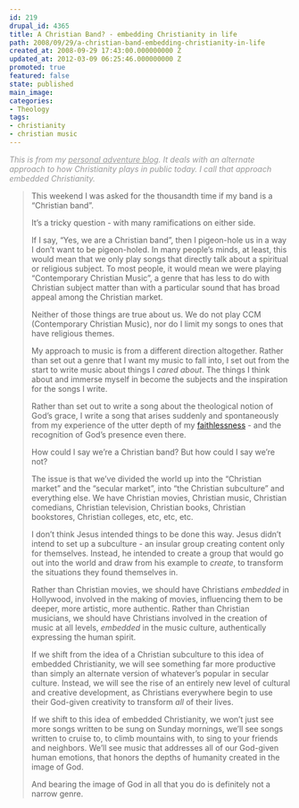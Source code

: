 ```yaml
---
id: 219
drupal_id: 4365
title: A Christian Band? - embedding Christianity in life
path: 2008/09/29/a-christian-band-embedding-christianity-in-life
created_at: 2008-09-29 17:43:00.000000000 Z
updated_at: 2012-03-09 06:25:46.000000000 Z
promoted: true
featured: false
state: published
main_image: 
categories:
- Theology
tags:
- christianity
- christian music
---
```

<div class="entry-content"> <p><span style="font-style: italic; color: rgb(153, 153, 153);">This is from my </span><a style="font-style: italic; color: rgb(153, 153, 153);" href="http://micahredding.com/blog/">personal adventure blog</a><span style="font-style: italic; color: rgb(153, 153, 153);">. It deals with an alternate approach to how Christianity plays in public today. I call that approach embedded Christianity.</span><br /></p><p></p><blockquote><p>This weekend I was asked for the thousandth time if my band is a “Christian band”.</p> <p>It’s a tricky question - with many ramifications on either side.</p> <p>If I say, “Yes, we are a Christian band”, then I pigeon-hole us in a way I don’t want to be pigeon-holed. In many people’s minds, at least, this would mean that we only play songs that directly talk about a spiritual or religious subject. To most people, it would mean we were playing “Contemporary Christian Music”, a genre that has less to do with Christian subject matter than with a particular sound that has broad appeal among the Christian market.</p> <p>Neither of those things are true about us. We do not play CCM (Contemporary Christian Music), nor do I limit my songs to ones that have religious themes.</p> <p>My approach to music is from a different direction altogether. Rather than set out a genre that I want my music to fall into, I set out from the start to write music about things I <em>cared about</em>. The things I think about and immerse myself in become the subjects and the inspiration for the songs I write.</p> <p>Rather than set out to write a song about the theological notion of God’s grace, I write a song that arises suddenly and spontaneously from my experience of the utter depth of my <a title="Unfaithful" href="http://www.reddingbrothers.com/music">faithlessness</a> - and the recognition of God’s presence even there.</p> <p>How could I say we’re a Christian band? But how could I say we’re not?</p> <p>The issue is that we’ve divided the world up into the “Christian market” and the “secular market”, into “the Christian subculture” and everything else. We have Christian movies, Christian music, Christian comedians, Christian television, Christian books, Christian bookstores, Christian colleges, etc, etc, etc.</p> <p>I don’t think Jesus intended things to be done this way. Jesus didn’t intend to set up a subculture - an insular group creating content only for themselves. Instead, he intended to create a group that would go out into the world and draw from his example to <em>create</em>, to transform the situations they found themselves in.</p> <p>Rather than Christian movies, we should have Christians <em>embedded</em> in Hollywood, involved in the making of movies, influencing them to be deeper, more artistic, more authentic. Rather than Christian musicians, we should have Christians involved in the creation of music at all levels, <em>embedded</em> in the music culture, authentically expressing the human spirit.</p> <p>If we shift from the idea of a Christian subculture to this idea of embedded Christianity, we will see something far more productive than simply an alternate version of whatever’s popular in secular culture. Instead, we will see the rise of an entirely new level of cultural and creative development, as Christians everywhere begin to use their God-given creativity to transform <em>all</em> of their lives.</p> <p>If we shift to this idea of embedded Christianity, we won’t just see more songs written to be sung on Sunday mornings, we’ll see songs written to cruise to, to climb mountains with, to sing to your friends and neighbors. We’ll see music that addresses all of our God-given human emotions, that honors the depths of humanity created in the image of God.</p> <p>And bearing the image of God in all that you do is definitely not a narrow genre.</p></blockquote><p></p>        </div>

